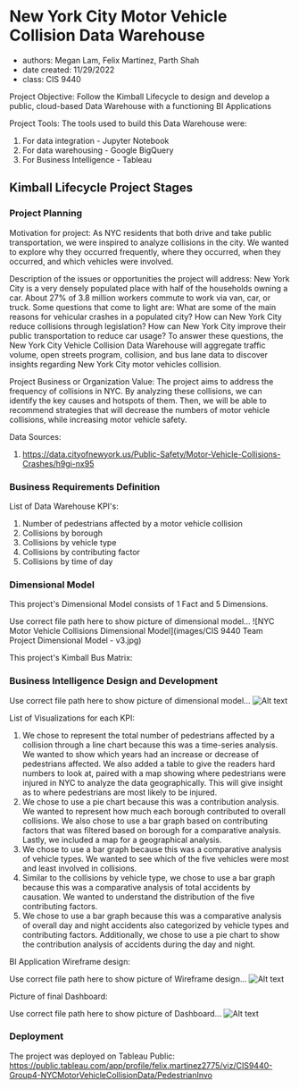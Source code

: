 # New York City Motor Vehicle Collision Data Warehouse
- authors: Megan Lam, Felix Martinez, Parth Shah
- date created: 11/29/2022
- class: CIS 9440

Project Objective: Follow the Kimball Lifecycle to design and develop a public, cloud-based Data Warehouse with a functioning BI Applications

Project Tools:
The tools used to build this Data Warehouse were: 
1. For data integration - Jupyter Notebook
2. For data warehousing - Google BigQuery
3. For Business Intelligence - Tableau


## Kimball Lifecycle Project Stages

### Project Planning

Motivation for project:
As NYC residents that both drive and take public transportation, we were inspired to analyze collisions in the city. We wanted to explore why they occurred frequently, where they occurred, when they occurred, and which vehicles were involved. 

Description of the issues or opportunities the project will address:
New York City is a very densely populated place with half of the households owning a car. About 27% of 3.8 million workers commute to work via van, car, or truck. Some questions that come to light are: What are some of the main reasons for vehicular crashes in a populated city? How can New York City reduce collisions through legislation? How can New York City improve their public transportation to reduce car usage? To answer these questions, the New York City Vehicle Collision Data Warehouse will aggregate traffic volume, open streets program, collision, and bus lane data to discover insights regarding New York City motor vehicles collision.

Project Business or Organization Value:
The project aims to address the frequency of collisions in NYC. By analyzing these collisions, we can identify the key causes and hotspots of them. Then, we will be able to recommend strategies that will decrease the numbers of motor vehicle collisions, while increasing motor vehicle safety. 

Data Sources:
1. https://data.cityofnewyork.us/Public-Safety/Motor-Vehicle-Collisions-Crashes/h9gi-nx95

### Business Requirements Definition

List of Data Warehouse KPI's:
1. Number of pedestrians affected by a motor vehicle collision
2. Collisions by borough
3. Collisions by vehicle type
4. Collisions by contributing factor
5. Collisions by time of day 

### Dimensional Model

This project's Dimensional Model consists of 1 Fact and 5 Dimensions.

Use correct file path here to show picture of dimensional model...
![NYC Motor Vehicle Collisions Dimensional Model](images/CIS 9440 Team Project Dimensional Model - v3.jpg)

This project's Kimball Bus Matrix:

### Business Intelligence Design and Development

Use correct file path here to show picture of dimensional model...
![Alt text](/img/kimball_bus_matrix.JPG)

List of Visualizations for each KPI:
1. We chose to represent the total number of pedestrians affected by a collision through a line chart because this was a time-series analysis. We wanted to show which years had an increase or decrease of pedestrians affected. We also added a table to give the readers hard numbers to look at, paired with a map showing where pedestrians were injured in NYC to analyze the data geographically. This will give insight as to where pedestrians are most likely to be injured. 
2. We chose to use a pie chart because this was a contribution analysis. We wanted to represent how much each borough contributed to overall collisions. We also chose to use a bar graph based on contributing factors that was filtered based on borough for a comparative analysis. Lastly, we included a map for a geographical analysis. 
3. We chose to use a bar graph because this was a comparative analysis of vehicle types. We wanted to see which of the five vehicles were most and least involved in collisions. 
4. Similar to the collisions by vehicle type, we chose to use a bar graph because this was a comparative analysis of total accidents by causation. We wanted to understand the distribution of the five contributing factors. 
5. We chose to use a bar graph because this was a comparative analysis of overall day and night accidents also categorized by vehicle types and contributing factors. Additionally, we chose to use a pie chart to show the contribution analysis of accidents during the day and night. 


BI Application Wireframe design:

Use correct file path here to show picture of Wireframe design...
![Alt text](/img/wireframe_design.JPG)

Picture of final Dashboard:

Use correct file path here to show picture of Dashboard...
![Alt text](/img/Dashboard.JPG)  

### Deployment

The project was deployed on Tableau Public: 
https://public.tableau.com/app/profile/felix.martinez2775/viz/CIS9440-Group4-NYCMotorVehicleCollisionData/PedestrianInvo
